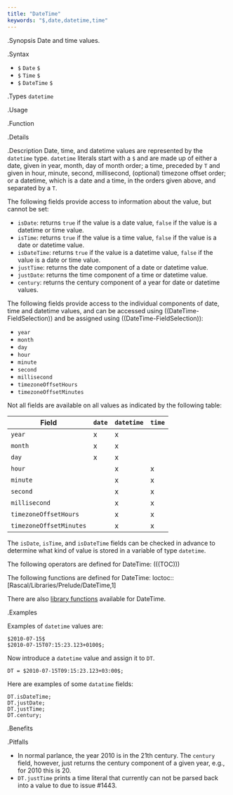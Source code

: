 ```yaml
---
title: "DateTime"
keywords: "$,date,datetime,time"
---
```


.Synopsis
Date and time values.

.Syntax

*  `$` `Date` `$`
*  `$` `Time` `$`
*  `$` `DateTime` `$`

.Types
`datetime`

.Usage

.Function

.Details

.Description
Date, time, and datetime values are represented by the `datetime` type.
`datetime` literals start with a `$` and are made up of either a date, given in year, month, day of month order; 
a time, preceded by `T` and given in hour, minute, second, millisecond, (optional) timezone offset order; 
or a datetime, which is a date and a time, in the orders given above, and separated by a `T`. 

The following fields provide access to information about the value, but cannot be set:

* `isDate`: returns `true` if the value is a date value, `false` if the value is a
   datetime or time value.
* `isTime`: returns `true` if the value is a time value, `false` if the value is a
   date or datetime value.
* `isDateTime`: returns `true` if the value is a datetime value, `false` if the value is a
   date or time value.
* `justTime`: returns the date component of a date or datetime value.
* `justDate`: returns the time component of a time or datetime value.
* `century`: returns the century component of a year for date or datetime values.


The following fields provide access to the individual components of date, time and datetime values,
and can be accessed using ((DateTime-FieldSelection)) and be assigned using ((DateTime-FieldSelection)):

*  `year`
*  `month`
*  `day`
*  `hour`
*  `minute`
*  `second`
*  `millisecond`
*  `timezoneOffsetHours`
*  `timezoneOffsetMinutes`


Not all fields are available on all values as indicated by the following table:

| Field                   | `date` | `datetime` | `time`  |
| --- | --- | --- | --- |
| `year`                  |  x     |  x         |        
| `month`                 |  x     |  x         |        
| `day`                   |  x     |  x         |        
| `hour`                  |        |  x         | x       |
| `minute`                |        |  x         | x       |
| `second`                |        |  x         | x       |
| `millisecond`           |        |  x         | x       |
| `timezoneOffsetHours`   |        |  x         | x       |
| `timezoneOffsetMinutes` |        |  x         | x       |


The `isDate`, `isTime`, and `isDateTime` fields can be checked in advance to determine what
kind of value is stored in a variable of type `datetime`.

The following operators are defined for DateTime:
(((TOC)))

The following functions are defined for DateTime:
loctoc::[Rascal/Libraries/Prelude/DateTime,1]

There are also [library functions]((Library:DateTime)) available for DateTime.

.Examples

Examples of `datetime` values are:
```rascal-shell,continue
$2010-07-15$
$2010-07-15T07:15:23.123+0100$;
```
Now introduce a `datetime` value and assign it to `DT`.
```rascal-shell,continue
DT = $2010-07-15T09:15:23.123+03:00$;
```
Here are examples of some `datatime` fields:
```rascal-shell,continue
DT.isDateTime;
DT.justDate;
DT.justTime;
DT.century;
```

.Benefits

.Pitfalls

* In normal parlance, the year 2010 is in the 21th century. The `century` field, however, just returns the century component of a given year, e.g., for 2010 this is 20.
* `DT.justTime` prints a time literal that currently can not be parsed back into a value to due to issue #1443.


